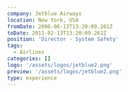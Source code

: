 ```yaml
---
company: Jetblue Airways
location: New York, USA
fromDate: 2006-06-13T13:20:09.261Z
toDate: 2011-02-13T13:20:09.261Z
position: 'Director - System Safety'
tags:
  - Airlines
categories: []
logo: '/assets/logos/jetblue2.png'
preview: '/assets/logos/jetblue2.png'
type: experience
---
```

